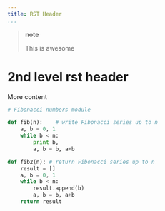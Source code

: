 ```yaml
---
title: RST Header
...
```


> **note**
>
> This is awesome

2nd level rst header
====================

More content

``` python
# Fibonacci numbers module

def fib(n):    # write Fibonacci series up to n
    a, b = 0, 1
    while b < n:
        print b,
        a, b = b, a+b

def fib2(n): # return Fibonacci series up to n
    result = []
    a, b = 0, 1
    while b < n:
        result.append(b)
        a, b = b, a+b
    return result
```
